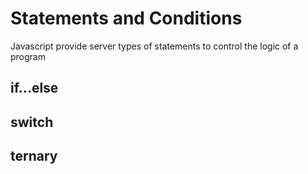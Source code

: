 # Statements and Conditions
Javascript provide server types of statements to control the logic of a program

## if...else

## switch

## ternary


